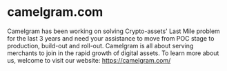 # camelgram.com
Camelgram has been working on solving Crypto-assets' Last Mile problem for the last 3 years 
and need your assistance to move from POC stage to production, build-out and roll-out. 
Camelgram is all about serving merchants to join in the rapid growth of digital assets.
To learn more about us, welcome to visit our website: https://camelgram.com/

